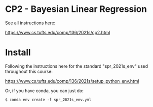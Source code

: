 # CP2 - Bayesian Linear Regression

See all instructions here:

https://www.cs.tufts.edu/comp/136/2021s/cp2.html

# Install

Following the instructions here for the standard "spr_2021s_env" used throughout this course:

https://www.cs.tufts.edu/comp/136/2021s/setup_python_env.html

Or, if you have conda, you can just do:

```
$ conda env create -f spr_2021s_env.yml
```
